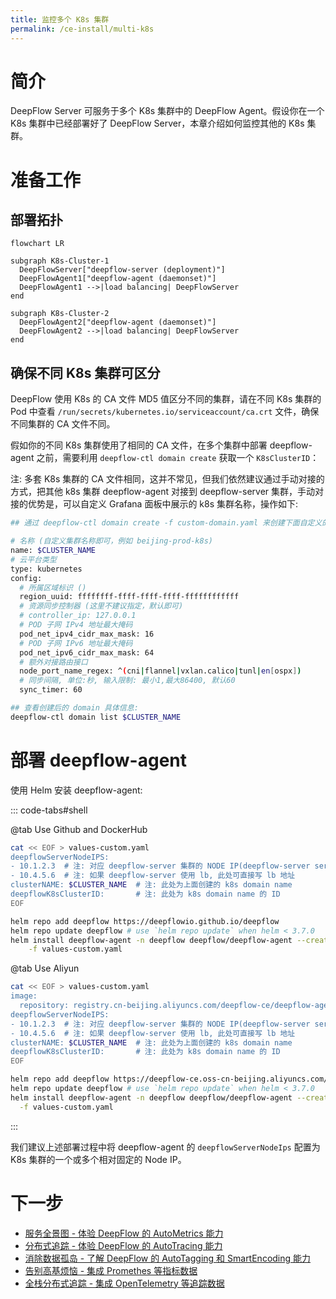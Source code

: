 ```yaml
---
title: 监控多个 K8s 集群
permalink: /ce-install/multi-k8s
---
```


# 简介

DeepFlow Server 可服务于多个 K8s 集群中的 DeepFlow Agent。假设你在一个 K8s 集群中已经部署好了 DeepFlow Server，本章介绍如何监控其他的 K8s 集群。

# 准备工作

## 部署拓扑

```mermaid
flowchart LR

subgraph K8s-Cluster-1
  DeepFlowServer["deepflow-server (deployment)"]
  DeepFlowAgent1["deepflow-agent (daemonset)"]
  DeepFlowAgent1 -->|load balancing| DeepFlowServer
end

subgraph K8s-Cluster-2
  DeepFlowAgent2["deepflow-agent (daemonset)"]
  DeepFlowAgent2 -->|load balancing| DeepFlowServer
end
```

## 确保不同 K8s 集群可区分

DeepFlow 使用 K8s 的 CA 文件 MD5 值区分不同的集群，请在不同 K8s 集群的 Pod 中查看 `/run/secrets/kubernetes.io/serviceaccount/ca.crt` 文件，确保不同集群的 CA 文件不同。

假如你的不同 K8s 集群使用了相同的 CA 文件，在多个集群中部署 deepflow-agent 之前，需要利用 `deepflow-ctl domain create` 获取一个 `K8sClusterID`：

注: 多套 K8s 集群的 CA 文件相同，这并不常见，但我们依然建议通过手动对接的方式，把其他 k8s 集群 deepflow-agent 对接到 deepflow-server 集群，手动对接的优势是，可以自定义 Grafana 面板中展示的 k8s 集群名称，操作如下:

```bash
## 通过 deepflow-ctl domain create -f custom-domain.yaml 来创建下面自定义的 cluster domain

# 名称 (自定义集群名称即可，例如 beijing-prod-k8s)
name: $CLUSTER_NAME
# 云平台类型
type: kubernetes
config:
  # 所属区域标识 ()
  region_uuid: ffffffff-ffff-ffff-ffff-ffffffffffff
  # 资源同步控制器 (这里不建议指定，默认即可)
  # controller_ip: 127.0.0.1
  # POD 子网 IPv4 地址最大掩码
  pod_net_ipv4_cidr_max_mask: 16
  # POD 子网 IPv6 地址最大掩码
  pod_net_ipv6_cidr_max_mask: 64
  # 额外对接路由接口
  node_port_name_regex: ^(cni|flannel|vxlan.calico|tunl|en[ospx])
  # 同步间隔, 单位:秒, 输入限制: 最小1,最大86400, 默认60
  sync_timer: 60

## 查看创建后的 domain 具体信息:
deepflow-ctl domain list $CLUSTER_NAME
```

# 部署 deepflow-agent

使用 Helm 安装 deepflow-agent:

::: code-tabs#shell

@tab Use Github and DockerHub

```bash
cat << EOF > values-custom.yaml
deepflowServerNodeIPS:
- 10.1.2.3  # 注: 对应 deepflow-server 集群的 NODE IP(deepflow-server service 为 NodePort)
- 10.4.5.6  # 注: 如果 deepflow-server 使用 lb, 此处可直接写 lb 地址
clusterNAME: $CLUSTER_NAME  # 注: 此处为上面创建的 k8s domain name
deepflowK8sClusterID:       # 注: 此处为 k8s domain name 的 ID
EOF

helm repo add deepflow https://deepflowio.github.io/deepflow
helm repo update deepflow # use `helm repo update` when helm < 3.7.0
helm install deepflow-agent -n deepflow deepflow/deepflow-agent --create-namespace \
    -f values-custom.yaml
```

@tab Use Aliyun

```bash
cat << EOF > values-custom.yaml
image:
  repository: registry.cn-beijing.aliyuncs.com/deepflow-ce/deepflow-agent
deepflowServerNodeIPS:
- 10.1.2.3  # 注: 对应 deepflow-server 集群的 NODE IP(deepflow-server service 为 NodePort)
- 10.4.5.6  # 注: 如果 deepflow-server 使用 lb, 此处可直接写 lb 地址
clusterNAME: $CLUSTER_NAME  # 注: 此处为上面创建的 k8s domain name
deepflowK8sClusterID:       # 注: 此处为 k8s domain name 的 ID
EOF

helm repo add deepflow https://deepflow-ce.oss-cn-beijing.aliyuncs.com/chart/stable
helm repo update deepflow # use `helm repo update` when helm < 3.7.0
helm install deepflow-agent -n deepflow deepflow/deepflow-agent --create-namespace \
  -f values-custom.yaml
```

:::

我们建议上述部署过程中将 deepflow-agent 的 `deepflowServerNodeIps` 配置为 K8s 集群的一个或多个相对固定的 Node IP。


# 下一步

- [服务全景图 - 体验 DeepFlow 的 AutoMetrics 能力](../features/universal-map/auto-metrics/)
- [分布式追踪 - 体验 DeepFlow 的 AutoTracing 能力](../features/distributed-tracing/auto-tracing/)
- [消除数据孤岛 - 了解 DeepFlow 的 AutoTagging 和 SmartEncoding 能力](../features/auto-tagging/eliminate-data-silos/)
- [告别高基烦恼 - 集成 Promethes 等指标数据](../integration/input/metrics/metrics-auto-tagging/)
- [全栈分布式追踪 - 集成 OpenTelemetry 等追踪数据](../integration/input/tracing/full-stack-distributed-tracing/)
